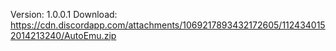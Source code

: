 Version: 1.0.0.1
Download: https://cdn.discordapp.com/attachments/1069217893432172605/1124340152014213240/AutoEmu.zip
